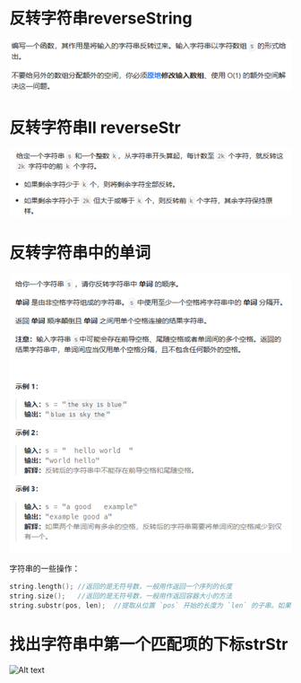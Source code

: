 # 反转字符串reverseString
![Alt text](fig/reverseString.png)

# 反转字符串II reverseStr
![Alt text](fig/reverseStr.png)

# 反转字符串中的单词
![Alt text](fig/reverseWords.png)

字符串的一些操作：
```cpp
string.length(); //返回的是无符号数，一般用作返回一个序列的长度
string.size();   //返回的是无符号数，一般用作返回容器大小的方法
string.substr(pos, len);  //提取从位置 `pos` 开始的长度为 `len` 的子串。如果不指定 `len`，则默认提取从 `pos` 到字符串末尾的所有字符。返回的是一个新的 `std::string` 对象
``````

# 找出字符串中第一个匹配项的下标strStr
![Alt text](fig/strStr.png)

